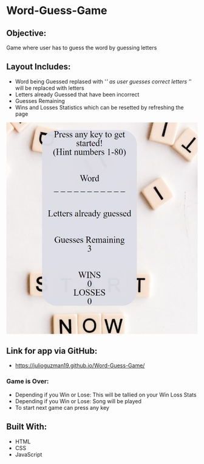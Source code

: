 # Word-Guess-Game

## Objective:

Game where user has to guess the word by guessing letters

## Layout Includes:

- Word being Guessed replased with '_' as user guesses correct letters '_' will be replaced with letters
- Letters already Guessed that have been incorrect
- Guesses Remaining
- Wins and Losses Statistics which can be resetted by refreshing the page

![alt text](https://github.com/julioguzman19/Word-Guess-Game/blob/master/assets/images/Layout.JPG)

## Link for app via GitHub:

- https://julioguzman19.github.io/Word-Guess-Game/

### Game is Over:

- Depending if you Win or Lose: This will be tallied on your Win Loss Stats
- Depending if you Win or Lose: Song will be played
- To start next game can press any key

## Built With:

- HTML
- CSS
- JavaScript
